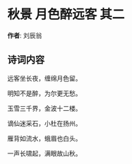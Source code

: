# 秋景 月色醉远客 其二

**作者**: 刘辰翁

## 诗词内容

远客坐长夜，缠绵月色留。

明知不是醉，为尔更无愁。

玉雪三千界，金波十二楼。

谪仙迷采石，小杜在扬州。

雁背如流水，蛾眉也白头。

一声长啸起，满眼故山秋。

